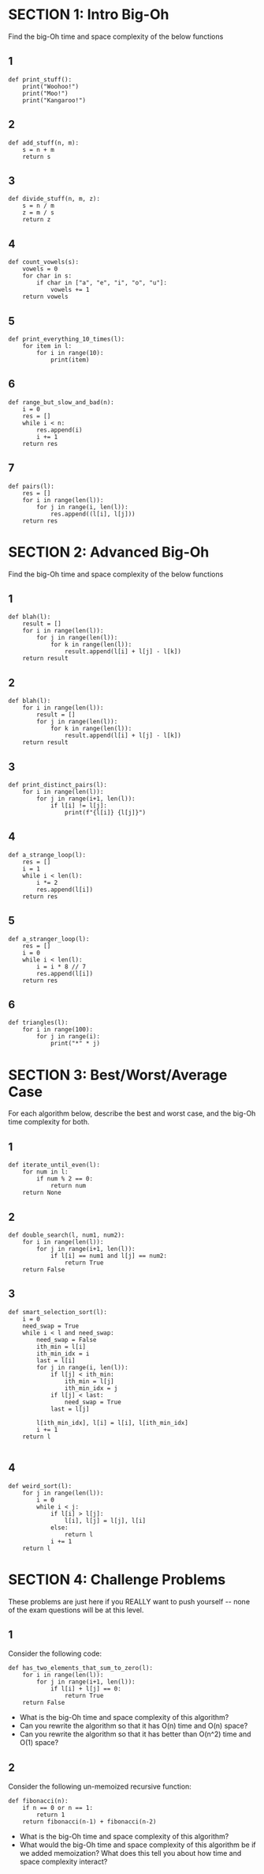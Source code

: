 # SECTION 1: Intro Big-Oh
Find the big-Oh time and space complexity of the below functions

## 1
```
def print_stuff():
    print("Woohoo!")
    print("Moo!")
    print("Kangaroo!")
```
## 2
```
def add_stuff(n, m):
    s = n + m
    return s
```
## 3
```
def divide_stuff(n, m, z):
    s = n / m
    z = m / s
    return z
```
## 4
```
def count_vowels(s):
    vowels = 0
    for char in s:
        if char in ["a", "e", "i", "o", "u"]:
            vowels += 1
    return vowels
```
## 5
```
def print_everything_10_times(l):
    for item in l:
        for i in range(10):
            print(item)
```

## 6
```
def range_but_slow_and_bad(n):
    i = 0
    res = []
    while i < n:
        res.append(i)
        i += 1
    return res
```

## 7
```
def pairs(l):
    res = []
    for i in range(len(l)):
        for j in range(i, len(l)):
            res.append((l[i], l[j]))
    return res
```
# SECTION 2: Advanced Big-Oh
Find the big-Oh time and space complexity of the below functions
## 1
```
def blah(l):
    result = []
    for i in range(len(l)):
        for j in range(len(l)):
            for k in range(len(l)):
                result.append(l[i] + l[j] - l[k])
    return result                
```

## 2
```
def blah(l):
    for i in range(len(l)):
        result = []
        for j in range(len(l)):
            for k in range(len(l)):
                result.append(l[i] + l[j] - l[k])
    return result                
```

## 3
```
def print_distinct_pairs(l):
    for i in range(len(l)):
        for j in range(i+1, len(l)):
            if l[i] != l[j]:
                print(f"{l[i]} {l[j]}")              
```

## 4
```
def a_strange_loop(l):
    res = []
    i = 1
    while i < len(l):
        i *= 2
        res.append(l[i])
    return res              
```

## 5
```
def a_stranger_loop(l):
    res = []
    i = 0
    while i < len(l):
        i = i * 8 // 7
        res.append(l[i])
    return res              
```

## 6
```
def triangles(l):
    for i in range(100):
        for j in range(i):
            print("*" * j)       
```

# SECTION 3: Best/Worst/Average Case
For each algorithm below, describe the best and worst case, and the big-Oh time complexity for both.

## 1
```
def iterate_until_even(l):
    for num in l:
        if num % 2 == 0:
            return num
    return None  
```

## 2
```
def double_search(l, num1, num2):
    for i in range(len(l)):
        for j in range(i+1, len(l)):
            if l[i] == num1 and l[j] == num2:
                return True
    return False  
```

## 3
```
def smart_selection_sort(l):
    i = 0
    need_swap = True
    while i < l and need_swap:
        need_swap = False
        ith_min = l[i]
        ith_min_idx = i
        last = l[i]
        for j in range(i, len(l)):
            if l[j] < ith_min:
                ith_min = l[j]
                ith_min_idx = j
            if l[j] < last:
                need_swap = True
            last = l[j]
        
        l[ith_min_idx], l[i] = l[i], l[ith_min_idx]
        i += 1
    return l
             
```

## 4
```
def weird_sort(l):
    for j in range(len(l)):
        i = 0
        while i < j:
            if l[i] > l[j]:
                l[i], l[j] = l[j], l[i]
            else:
                return l
            i += 1
    return l   
```
# SECTION 4: Challenge Problems
These problems are just here if you REALLY want to push yourself -- none of the exam questions will be at this level.

## 1
Consider the following code:
```
def has_two_elements_that_sum_to_zero(l):
    for i in range(len(l)):
        for j in range(i+1, len(l)):
            if l[i] + l[j] == 0:
                return True
    return False
```
 - What is the big-Oh time and space complexity of this algorithm?
 - Can you rewrite the algorithm so that it has O(n) time and O(n) space?
 - Can you rewrite the algorithm so that it has better than O(n^2) time and O(1) space?

## 2
Consider the following un-memoized recursive function:
```
def fibonacci(n):
    if n == 0 or n == 1:
        return 1
    return fibonacci(n-1) + fibonacci(n-2)
```
- What is the big-Oh time and space complexity of this algorithm?
- What would the big-Oh time and space complexity of this algorithm be if we added memoization? What does this tell you about how time and space complexity interact?